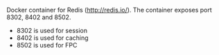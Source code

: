 Docker container for Redis (http://redis.io/). The container exposes port 8302, 8402 and 8502.

 * 8302 is used for session
 * 8402 is used for caching
 * 8502 is used for FPC
